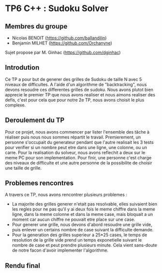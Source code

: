 # TP6 C++ : Sudoku Solver

## Membres du groupe

  - Nicolas BENOIT (https://github.com/ballandilin)
  - Benjamin MILHET (https://github.com/Orchanyne)


Sujet propose par M. Ginhac (https://github.com/dginhac)

## Introdution
Ce TP a pour but de generer des grilles de Sudoku de taille N avec 5 niveaux de difficultes. A l'aide d'un algorithme de "backtracking", nous devons resoudre ces differentes grilles de sudoku. Nous avons plutot bien apprecie le premier TP que nous avons realiser et nous aimons realiser des defis, c'est pour cela que pour notre 2e TP, nous avons choisit le plus complexe. 


## Deroulement du TP
Pour ce projet, nous avons commencer par lister l'ensemble des tâche à réaliser puis nous nous sommes répartit le travail. Premierement, un personne s'occupait du generateur pendant que l'autre realisait les 3 tests pour verifier si un nombre peut etre dans une ligne, une colonne, ou un carre. Pour la realisation du solveur, nous avons reflechit a deux sur le meme PC pour son implementation. Pour finir, une personne c'est charge des niveaux de difficulte et une autre personne de la possibilite de choisir une taille de grille.


## Problemes rencontres
A travers ce TP, nous avons rencontrer plusieurs problemes :
  - La majorite des grilles generer n'etait pas resolvable, elles suivaient bien les regles pour ne pas qu'il y ai deux fois le meme chiffre dans la meme ligne, dans la meme colonne et dans la meme case, mais bloquait a un moment car aucun chiffre ne pouvait etre place sur une case.
  - Pour generer une grille, nous devons d'abord resoudre une grille vide, puis enlever un certains nombre de case suivant la difficulte demande.
  - Pour la generation des grilles superieur a 25*25 cases, le temps de resolution de la grille vide prend un temps exponetielle suivant le nombre de case et peut prendre plusieurs minute. Cela vient sans-doute de notre facon d'avoir implementer l'algorithme.


## Rendu final

